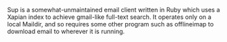 Sup is a somewhat-unmaintained email client written in Ruby which uses a
Xapian index to achieve gmail-like full-text search. It operates only on
a local Maildir, and so requires some other program such as offlineimap
to download email to wherever it is running.

